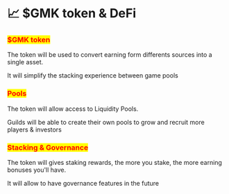 # 📈 $GMK token & DeFi

### <mark style="color:red;">$GMK token</mark>

The token will be used to convert earning form differents sources into a single asset.

It will simplify the stacking experience between game pools

### <mark style="color:red;">Pools</mark>

The token will allow access to Liquidity Pools.

Guilds will be able to create their own pools to grow and recruit more players & investors

### <mark style="color:red;">Stacking & Governance</mark>

The token will gives staking rewards, the more you stake, the more earning bonuses you'll have.

It will allow to have governance features in the future
